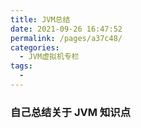```yaml
---
title: JVM总结
date: 2021-09-26 16:47:52
permalink: /pages/a37c48/
categories:
  - JVM虚拟机专栏
tags:
  - 
---
```

### 自己总结关于 JVM 知识点